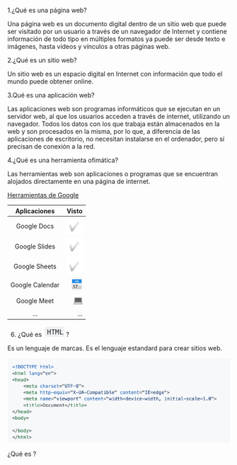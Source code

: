1.¿Qué es una página web?

Una página web es un documento digital dentro de un sitio web que puede ser visitado por un usuario a través de un navegador de Internet y contiene información de todo tipo en múltiples formatos ya puede ser desde texto e imágenes, hasta videos y vínculos a otras páginas web.

2.¿Qué es un sitio web?

Un sitio web es un espacio digital en Internet con información que todo el mundo puede obtener online.

3.Qué es una aplicación web?

Las aplicaciones web son programas informáticos que se ejecutan en un servidor web, al que los usuarios acceden a través de internet, utilizando un navegador. Todos los datos con los que trabaja están almacenados en la web y son procesados en la misma, por lo que, a diferencia de las aplicaciones de escritorio, no necesitan instalarse en el ordenador, pero sí precisan de conexión a la red. 

4.¿Qué es una herramienta ofimática?

Las herramientas web son aplicaciones o programas que se encuentran alojados directamente en una página de internet.

[Herramientas de Google](https://www.google.com/intl/es-419/chrome/browser-tools/)

| Aplicaciones | Visto |
|:--------:|---------:|
| Google Docs | ![tick](https://github.com/EricApVera05/smx2_m8_uf1_a2/blob/main/tick.png "Tick") |
| Google Slides | ![tick](https://github.com/EricApVera05/smx2_m8_uf1_a2/blob/main/tick.png "Tick") |
| Google Sheets | ![tick](https://github.com/EricApVera05/smx2_m8_uf1_a2/blob/main/tick.png "Tick") |
| Google Calendar | ![calendar](https://github.com/EricApVera05/smx2_m8_uf1_a2/blob/main/calendar.png "Calendar")|
| Google Meet | ![ord](https://github.com/EricApVera05/smx2_m8_uf1_a2/blob/main/ord.png "Ordenador") |
| ... | ... |

6. ¿Qué es ![html](https://github.com/EricApVera05/smx2_m8_uf1_a2/blob/main/html.png "html") ?

Es un lenguaje de marcas. Es el lenguaje estandard para crear sitios web.

![code](https://github.com/EricApVera05/smx2_m8_uf1_a2/blob/main/code.png "code")

¿Qué es ?
